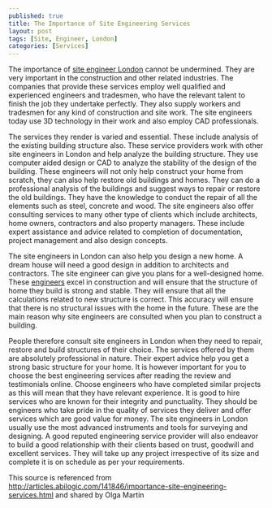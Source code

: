 ```yaml
---
published: true
title: The Importance of Site Engineering Services
layout: post
tags: [Site, Engineer, London]
categories: [Services]
---
```

The importance of <a href="http://datumsiteservices.co.uk">site engineer London</a> cannot be undermined. They are very important in the construction and other related industries. The companies that provide these services employ well qualified and experienced engineers and tradesmen, who have the relevant talent to finish the job they undertake perfectly. They also supply workers and tradesmen for any kind of construction and site work. The site engineers today use 3D technology in their work and also employ CAD professionals.

The services they render is varied and essential. These include analysis of the existing building structure also. These service providers work with other site engineers in London and help analyze the building structure. They use computer aided design or CAD to analyze the stability of the design of the building. These engineers will not only help construct your home from scratch, they can also help restore old buildings and homes. They can do a professional analysis of the buildings and suggest ways to repair or restore the old buildings. They have the knowledge to conduct the repair of all the elements such as steel, concrete and wood. The site engineers also offer consulting services to many other type of clients which include architects, home owners, contractors and also property managers. These include expert assistance and advice related to completion of documentation, project management and also design concepts. 

The site engineers in London can also help you design a new home. A dream house will need a good design in addition to architects and contractors. The site engineer can give you plans for a well-designed home. These <a href="http://www.ibosocial.com/KevinNixon/pressrelease.aspx?prid=500020">engineers</a> excel in construction and will ensure that the structure of home they build is strong and stable. They will ensure that all the calculations related to new structure is correct. This accuracy will ensure that there is no structural issues with the home in the future. These are the main reason why site engineers are consulted when you plan to construct a building. 

People therefore consult site engineers in London when they need to repair, restore and build structures of their choice. The services offered by them are absolutely professional in nature. Their expert advice help you get a strong basic structure for your home. It is however important for you to choose the best engineering services after reading the review and testimonials online. Choose engineers who have completed similar projects as this will mean that they have relevant experience. It is good to hire services who are known for their integrity and punctuality. They should be engineers who take pride in the quality of services they deliver and offer services which are good value for money. The site engineers in London usually use the most advanced instruments and tools for surveying and designing. A good reputed engineering service provider will also endeavor to build a good relationship with their clients based on trust, goodwill and excellent services. They will take up any project irrespective of its size and complete it is on schedule as per your requirements. 

This source is referenced from http://articles.abilogic.com/141846/importance-site-engineering-services.html and shared by Olga Martin


